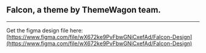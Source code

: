 ## Falcon, a theme by ThemeWagon team.

---

Get the figma design file here:
[https://www.figma.com/file/wX672ke9PvFbwGNiCxefAd/Falcon-Design](https://www.figma.com/file/wX672ke9PvFbwGNiCxefAd/Falcon-Design)
